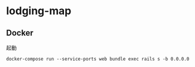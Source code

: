 # lodging-map

## Docker

起動
```
docker-compose run --service-ports web bundle exec rails s -b 0.0.0.0
```
